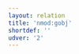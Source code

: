```yaml
---
layout: relation
title: 'nmod:gobj'
shortdef: ''
udver: '2'
---
```

<!-- Interlanguage links updated Út zář 29 20:43:22 CEST 2020 -->
